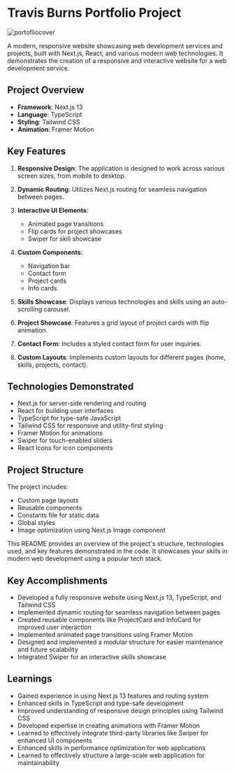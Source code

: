 # Travis Burns Portfolio Project
![portofliocover](https://github.com/travisburns/digitalheavyweights/assets/41456635/badc1bf2-b973-468b-b642-97c9f3a11d14)

A modern, responsive website showcasing web development services and projects, built with Next.js, React, and various modern web technologies. It demonstrates the creation of a responsive and interactive website for a web development service.

## Project Overview

- **Framework**: Next.js 13
- **Language**: TypeScript
- **Styling**: Tailwind CSS
- **Animation**: Framer Motion

## Key Features

1. **Responsive Design**: The application is designed to work across various screen sizes, from mobile to desktop.

2. **Dynamic Routing**: Utilizes Next.js routing for seamless navigation between pages.

3. **Interactive UI Elements**: 
   - Animated page transitions
   - Flip cards for project showcases
   - Swiper for skill showcase

4. **Custom Components**:
   - Navigation bar
   - Contact form
   - Project cards
   - Info cards

5. **Skills Showcase**: Displays various technologies and skills using an auto-scrolling carousel.

6. **Project Showcase**: Features a grid layout of project cards with flip animation.

7. **Contact Form**: Includes a styled contact form for user inquiries.

8. **Custom Layouts**: Implements custom layouts for different pages (home, skills, projects, contact).

## Technologies Demonstrated

- Next.js for server-side rendering and routing
- React for building user interfaces
- TypeScript for type-safe JavaScript
- Tailwind CSS for responsive and utility-first styling
- Framer Motion for animations
- Swiper for touch-enabled sliders
- React Icons for icon components

## Project Structure

The project includes:
- Custom page layouts
- Reusable components
- Constants file for static data
- Global styles
- Image optimization using Next.js Image component

This README provides an overview of the project's structure, technologies used, and key features demonstrated in the code. It showcases your skills in modern web development using a popular tech stack.

## Key Accomplishments
* Developed a fully responsive website using Next.js 13, TypeScript, and Tailwind CSS
* Implemented dynamic routing for seamless navigation between pages
* Created reusable components like ProjectCard and InfoCard for improved user interaction
* Implemented animated page transitions using Framer Motion
* Designed and implemented a modular structure for easier maintenance and future scalability
* Integrated Swiper for an interactive skills showcase
  
## Learnings
* Gained experience in using Next.js 13 features and routing system
* Enhanced skills in TypeScript and type-safe development
* Improved understanding of responsive design principles using Tailwind CSS
* Developed expertise in creating animations with Framer Motion
* Learned to effectively integrate third-party libraries like Swiper for enhanced UI components
* Enhanced skills in performance optimization for web applications
* Learned to effectively structure a large-scale web application for maintainability
